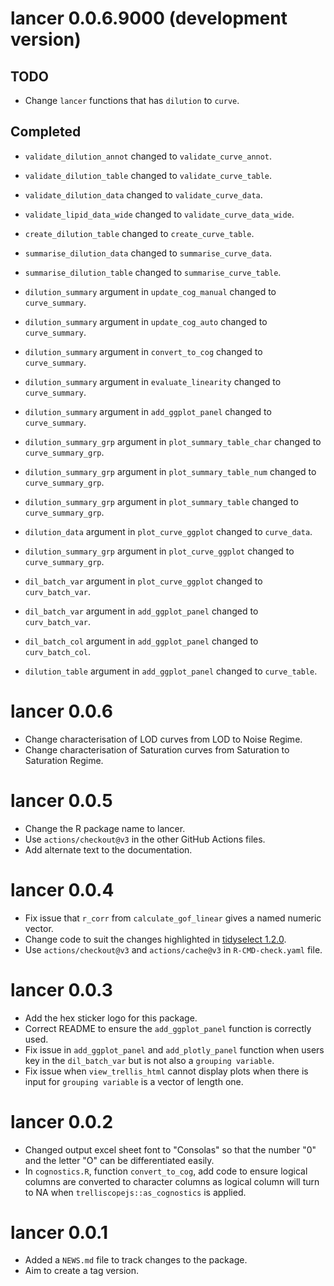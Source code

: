 # lancer 0.0.6.9000 (development version)

## TODO

* Change `lancer` functions that has `dilution` to `curve`.

## Completed

* `validate_dilution_annot` changed to `validate_curve_annot`.
* `validate_dilution_table` changed to `validate_curve_table`.
* `validate_dilution_data` changed to `validate_curve_data`.
* `validate_lipid_data_wide` changed to `validate_curve_data_wide`.
* `create_dilution_table` changed to `create_curve_table`.
* `summarise_dilution_data` changed to `summarise_curve_data`.
* `summarise_dilution_table` changed to `summarise_curve_table`.

* `dilution_summary` argument in `update_cog_manual` changed to `curve_summary`.
* `dilution_summary` argument in `update_cog_auto` changed to `curve_summary`.
* `dilution_summary` argument in `convert_to_cog` changed to `curve_summary`.
* `dilution_summary` argument in `evaluate_linearity` changed to `curve_summary`.
* `dilution_summary` argument in `add_ggplot_panel` changed to `curve_summary`.

* `dilution_summary_grp` argument in `plot_summary_table_char` changed to `curve_summary_grp`.
* `dilution_summary_grp` argument in `plot_summary_table_num` changed to `curve_summary_grp`.
* `dilution_summary_grp` argument in `plot_summary_table` changed to `curve_summary_grp`.

* `dilution_data` argument in `plot_curve_ggplot` changed to `curve_data`.

* `dilution_summary_grp` argument in `plot_curve_ggplot` changed to `curve_summary_grp`.

* `dil_batch_var` argument in `plot_curve_ggplot` changed to `curv_batch_var`.
* `dil_batch_var` argument in `add_ggplot_panel` changed to `curv_batch_var`.

* `dil_batch_col` argument in `add_ggplot_panel` changed to `curv_batch_col`.

* `dilution_table` argument in `add_ggplot_panel` changed to `curve_table`.

# lancer 0.0.6

* Change characterisation of LOD curves from LOD to Noise Regime.
* Change characterisation of Saturation curves from Saturation to Saturation Regime.

# lancer 0.0.5

* Change the R package name to lancer.
* Use `actions/checkout@v3` in the other GitHub Actions files.
* Add alternate text to the documentation.

# lancer 0.0.4

* Fix issue that `r_corr` from `calculate_gof_linear` gives a named numeric vector.
* Change code to suit the changes highlighted in [tidyselect 1.2.0](https://www.tidyverse.org/blog/2022/10/tidyselect-1-2-0/).
* Use `actions/checkout@v3` and `actions/cache@v3` in `R-CMD-check.yaml` file. 

# lancer 0.0.3

* Add the hex sticker logo for this package.
* Correct README to ensure the `add_ggplot_panel` function is correctly used.
* Fix issue in `add_ggplot_panel` and `add_plotly_panel` function when users key in the `dil_batch_var` but is not also a `grouping variable`.
* Fix issue when `view_trellis_html` cannot display plots when there is input for `grouping variable` is a vector of length one.

# lancer 0.0.2

* Changed output excel sheet font to "Consolas" so that the number "0" and the letter "O" can be differentiated easily.
* In `cognostics.R`, function `convert_to_cog`, add code to ensure logical columns are converted to character columns as logical column will turn to NA when `trelliscopejs::as_cognostics` is applied.

# lancer 0.0.1

* Added a `NEWS.md` file to track changes to the package.
* Aim to create a tag version.
